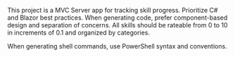 <!-- Use this file to provide workspace-specific custom instructions to Copilot. For more details, visit https://code.visualstudio.com/docs/copilot/copilot-customization#_use-a-githubcopilotinstructionsmd-file -->

This project is a MVC Server app for tracking skill progress. Prioritize C# and Blazor best practices. When generating code, prefer component-based design and separation of concerns. All skills should be rateable from 0 to 10 in increments of 0.1 and organized by categories.

When generating shell commands, use PowerShell syntax and conventions.